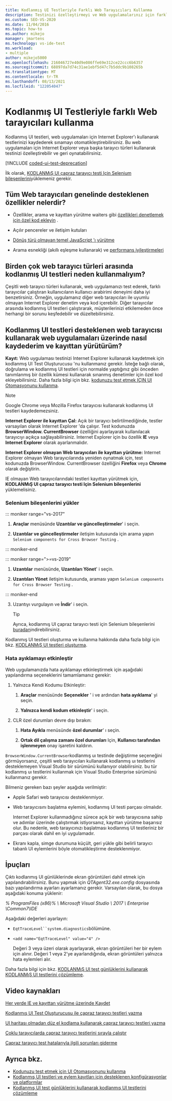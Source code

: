 ```yaml
---
title: Kodlanmış UI Testleriyle Farklı Web Tarayıcıları Kullanma
description: Testinizi özelleştirmeyi ve Web uygulamalarınız için farklı tarayıcılar kullanarak geri yürütmenizi öğrenin.
ms.custom: SEO-VS-2020
ms.date: 11/04/2016
ms.topic: how-to
ms.author: mikejo
manager: jmartens
ms.technology: vs-ide-test
ms.workload:
- multiple
author: mikejo5000
ms.openlocfilehash: 216046727e40d9e086ffe69e312ce22ccc6b6357
ms.sourcegitcommit: 68897da7d74c31ae1ebf5d47c7b5ddc9b108265b
ms.translationtype: MT
ms.contentlocale: tr-TR
ms.lasthandoff: 08/13/2021
ms.locfileid: "122054047"
---
```

# <a name="use-different-web-browsers-with-coded-ui-tests"></a>Kodlanmış UI Testleriyle farklı Web tarayıcıları kullanma

Kodlanmış UI testleri, web uygulamaları için Internet Explorer'ı kullanarak testlerinizi kaydederek sınamayı otomatikleştirebilirsiniz. Bu web uygulamaları için Internet Explorer veya başka tarayıcı türleri kullanarak testinizi özelleştirebilir ve geri oynatabilirsiniz.

[!INCLUDE [coded-ui-test-deprecation](includes/coded-ui-test-deprecation.md)]

İlk olarak, [KODLANMıŞ UI çapraz tarayıcı testi Için Selenium bileşenlerini](https://marketplace.visualstudio.com/items?itemName=AtinBansal.SeleniumcomponentsforCodedUICrossBrowserTesting)yüklemeniz gerekir.

## <a name="whats-supported-across-all-web-browsers"></a>Tüm Web tarayıcıları genelinde desteklenen özellikler nelerdir?

- Özellikler, arama ve kayıttan yürütme waiters gibi [özellikleri denetlemek için özel kod ekleyin](https://devblogs.microsoft.com/devops/coded-ui-test-configuring-search-properties-while-recording-on-internet-explorer/) .

- Açılır pencereler ve iletişim kutuları

- [Dönüş türü olmayan temel JavaScript 'ı yürütme](https://devblogs.microsoft.com/devops/introducing-javascript-execution-on-internetexplorer-and-crossbrowser-in-coded-ui-test/)

- Arama esnekliği (akıllı eşleşme kullanarak) ve [performans iyileştirmeleri](https://devblogs.microsoft.com/devops/guidelines-on-improving-performance-of-coded-ui-test-playback/)

## <a name="why-should-i-use-coded-ui-tests-across-multiple-web-browser-types"></a>Birden çok web tarayıcı türleri arasında kodlanmış UI testleri neden kullanmalıyım?

Çeşitli web tarayıcı türleri kullanarak, web uygulamanızı test ederek, farklı tarayıcılar çalıştıran kullanıcıların kullanıcı arabirimi deneyimi daha iyi benzetirsiniz. Örneğin, uygulamanız diğer web tarayıcıları ile uyumlu olmayan Internet Explorer denetim veya kod içerebilir. Diğer tarayıcılar arasında kodlanmış UI testleri çalıştırarak, müşterilerinizi etkilemeden önce herhangi bir sorunu keşfedebilir ve düzeltebilirsiniz.

## <a name="how-do-i-record-and-play-back-coded-ui-tests-on-web-applications-using-the-supported-web-browsers"></a>Kodlanmış UI testleri desteklenen web tarayıcısı kullanarak web uygulamaları üzerinde nasıl kaydederim ve kayıttan yürütürüm?

**Kayıt:** Web uygulaması testinizi Internet Explorer kullanarak kaydetmek için kodlanmış UI Test Oluşturucusu 'nu kullanmanız gerekir. İsteğe bağlı olarak, doğrulama ve kodlanmış UI testleri için normalde yaptığınız gibi önceden tanımlanmış bir özellik kümesi kullanarak sınanmış denetimler için özel kod ekleyebilirsiniz. Daha fazla bilgi için bkz. [kodunuzu test etmek IÇIN UI Otomasyonunu kullanma](../test/use-ui-automation-to-test-your-code.md).

> [!NOTE]
> Google Chrome veya Mozilla Firefox tarayıcısı kullanarak kodlanmış UI testleri kaydedemezsiniz.

**Internet Explorer ile kayıttan Çal:** Açık bir tarayıcı belirtilmediğinde, testler varsayılan olarak Internet Explorer 'da çalışır. Test kodunuzda **BrowserWindow. CurrentBrowser** özelliğini ayarlayarak kullanılacak tarayıcıyı açıkça sağlayabilirsiniz. Internet Explorer için bu özellik **IE** veya **Internet Explorer** olarak ayarlanmalıdır.

**Internet Explorer olmayan Web tarayıcıları ile kayıttan yürütme:** Internet Explorer olmayan Web tarayıcılarında yeniden oynatmak için, test kodunuzda BrowserWindow. CurrentBrowser özelliğini **Firefox** veya **Chrome** olarak değiştirin.

IE olmayan Web tarayıcılarındaki testleri kayıttan yürütmek için, **KODLANMıŞ UI çapraz tarayıcı testi Için Selenium bileşenlerini** yüklemelisiniz.

### <a name="install-selenium-components"></a>Selenium bileşenlerini yükler

::: moniker range="vs-2017"

1. **Araçlar** menüsünde **Uzantılar ve güncelleştirmeler**' i seçin.

2. **Uzantılar ve güncelleştirmeler** iletişim kutusunda için arama yapın `Selenium components for Cross Browser Testing` .

::: moniker-end

::: moniker range=">=vs-2019"

1. **Uzantılar** menüsünde, **Uzantıları Yönet**' i seçin.

2. **Uzantıları Yönet** iletişim kutusunda, araması yapın `Selenium components for Cross Browser Testing` .

::: moniker-end

3. Uzantıyı vurgulayın ve **İndir**' i seçin.

    > [!TIP]
    > Ayrıca, kodlanmış UI çapraz tarayıcı testi için Selenium bileşenlerini [buradan](https://marketplace.visualstudio.com/items?itemName=AtinBansal.SeleniumcomponentsforCodedUICrossBrowserTesting)indirebilirsiniz.

Kodlanmış UI testleri oluşturma ve kullanma hakkında daha fazla bilgi için bkz. [KODLANMıŞ UI testleri oluşturma](../test/use-ui-automation-to-test-your-code.md).

### <a name="enable-debugging"></a>Hata ayıklamayı etkinleştir

Web uygulamanızda hata ayıklamayı etkinleştirmek için aşağıdaki yapılandırma seçeneklerini tamamlamanız gerekir:

1. Yalnızca Kendi Kodumu Etkinleştir:

    1. **Araçlar** menüsünde **Seçenekler** ' i ve ardından **hata ayıklama**' yi seçin.

    2. **Yalnızca kendi kodum etkinleştir**' i seçin.

2. CLR özel durumları devre dışı bırakın:

    1. **Hata Ayıkla** menüsünde **özel durumlar**' ı seçin.

    2. **Ortak dil çalışma zamanı özel durumları** Için, **Kullanıcı tarafından işlenmeyen** onay işaretini kaldırın.

`BrowserWindow.CurrentBrowser`kodlanmış uı testinde değiştirme seçeneğini görmüyorsanız, çeşitli web tarayıcıları kullanarak kodlanmış uı testlerini desteklemeyen Visual Studio bir sürümünü kullanıyor olabilirsiniz. bu tür kodlanmış uı testlerini kullanmak için Visual Studio Enterprise sürümünü kullanmanız gerekir.

Bilmeniz gereken bazı şeyler aşağıda verilmiştir:

- Apple Safari web tarayıcısı desteklenmiyor.

- Web tarayıcısını başlatma eylemini, kodlanmış UI testi parçası olmalıdır.

   Internet Explorer kullanmadığınız sürece açık bir web tarayıcısına sahip ve adımlar üzerinde çalıştırmak istiyorsanız, kayıttan yürütme başarısız olur. Bu nedenle, web tarayıcınızı başlatması kodlanmış UI testleriniz bir parçası olarak dahil en iyi uygulamadır.

- Ekranı kapla, simge durumuna küçült, geri yükle gibi belirli tarayıcı tabanlı UI eylemlerini böyle otomatikleştirme desteklenmiyor.

## <a name="tips"></a>İpuçları

Çıktı kodlanmış UI günlüklerinde ekran görüntüleri dahil etmek için yapılandırabilirsiniz. Bunu yapmak için *QTAgent32.exe.config* dosyasında bazı yapılandırma ayarları ayarlamanız gerekir. Varsayılan olarak, bu dosya aşağıdaki konuma yüklenir:

*% ProgramFiles (x86)% \ Microsoft Visual Studio \ 2017 \ Enterprise \Common7\IDE*

Aşağıdaki değerleri ayarlayın:

- `EqtTraceLevel``system.diagnostics`bölümüne.

- `<add name="EqtTraceLevel" value="4" />`

   Değeri 3 veya üzeri olarak ayarlayarak, ekran görüntüleri her bir eylem için alınır. Değeri 1 veya 2'ye ayarlandığında, ekran görüntüleri yalnızca hata eylemleri alır.

Daha fazla bilgi için bkz. [KODLANMıŞ UI test günlüklerini kullanarak KODLANMıŞ UI testlerini çözümleme](../test/analyzing-coded-ui-tests-using-coded-ui-test-logs.md).

## <a name="video-resources"></a>Video kaynakları

[Her yerde IE ve kayıttan yürütme üzerinde Kaydet](https://skydrive.live.com/redir?resid=AE5CD7309CCCC43C!183&authkey=!ANqaLtCZbtJrImU)

[Kodlanmış UI Test Oluşturucusu ile çapraz tarayıcı testleri yazma](https://skydrive.live.com/redir?resid=AE5CD7309CCCC43C!184&authkey=!AKG8CSow_qmeTq8)

[UI haritası olmadan düz el kodlama kullanarak çapraz tarayıcı testleri yazma](https://skydrive.live.com/redir?resid=AE5CD7309CCCC43C!186&authkey=!AJaEvxJnsefyAT4)

[Çoklu tarayıcılarda çapraz tarayıcı testlerini sırayla çalıştır](https://skydrive.live.com/redir?resid=AE5CD7309CCCC43C!187&authkey=!ADI8eCQkxHnpOR8)

[Çapraz tarayıcı test hatalarıyla ilgili sorunları giderme](https://skydrive.live.com/redir?resid=AE5CD7309CCCC43C!182&authkey=!AEpS48i295B49FI)

## <a name="see-also"></a>Ayrıca bkz.

- [Kodunuzu test etmek için UI Otomasyonunu kullanma](../test/use-ui-automation-to-test-your-code.md)
- [Kodlanmış UI testleri ve eylem kayıtları için desteklenen konfigürasyonlar ve platformlar](../test/supported-configurations-and-platforms-for-coded-ui-tests-and-action-recordings.md)
- [Kodlanmış UI test günlüklerini kullanarak kodlanmış UI testlerini çözümleme](../test/analyzing-coded-ui-tests-using-coded-ui-test-logs.md)
